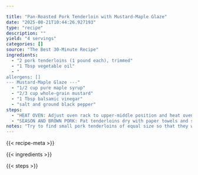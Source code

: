 ```yaml
---

title: "Pan-Roasted Pork Tenderloin with Mustard-Maple Glaze"
date: "2025-08-21T10:44:26.927193"
type: "recipe"
description: ""
yield: "4 servings"
categories: []
source: "The Best 30-Minute Recipe"
ingredients:
  - "2 pork tenderloins (1 pound each), trimmed"
  - "1 Tbsp vegetable oil"
  - "
allergens: []
--- Mustard-Maple Glaze ---"
  - "1/2 cup pure maple syrup"
  - "2/3 cup whole-grain mustard"
  - "1 Tbsp balsamic vinegar"
  - "salt and ground black pepper"
steps:
  - "HEAT OVEN: Adjust oven rack to upper-middle position and heat oven to 475 degrees."
  - "SEASON AND BROWN PORK: Pat tenderloins dry with paper towels and season with salt and pepper. Heat oil in 12-inch nonstick skillet over medium-high heat until just smoking. Brown tenderloins on all sides, about 5 minutes total. ROAST PORK: Transfer skillet to oven and roast pork until thickest part of tenderloins register 140 degrees on instant-read thermometer, 18 to 20 minutes. PREPARE GLAZE: Whisk maple syrup, mustard, and vinegar together and season with salt and pepper to taste. Set aside. Note: The glaze requires no cooking, but if you would like to warm it, place it in a microwave-safe container, cover, and microwave on high for 30 seconds to one minute. note: Follow recipe for Pan-Roasted Pork Tenderloins. In place of glaze, prepare Tart Cherry Glaze as follows: In step 4, process 1 cup cherry preserves, 1 Tbsp balsamic vinegar, and 1 tsp minced fresh thyme in blender ( or food processor) or until smooth. Season with salt and pepper to taste."
notes: "Try to find small pork tenderloins of equal size so that they will cook quickly and evenly. If the tenderloins you find are larger than 1 pound, you will need to increase the roasting time accordingly. The glaze requires no cooking, but if you would like to warm the glaze, place it in a microwave-safe container, cover, and microwave on high for 30 seconds to one minute."
---
```


{{< recipe-meta >}}

{{< ingredients >}}

{{< steps >}}

